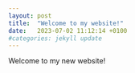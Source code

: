 ```yaml
---
layout: post
title:  "Welcome to my website!"
date:   2023-07-02 11:12:14 +0100
#categories: jekyll update
---
```

Welcome to my new website!
